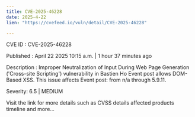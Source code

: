 ```yaml
---
title: CVE-2025-46228
date: 2025-4-22
lien: "https://cvefeed.io/vuln/detail/CVE-2025-46228"

---
```


CVE ID : CVE-2025-46228

Published :  April 22
2025
10:15 a.m. | 1 hour
37 minutes ago

Description : Improper Neutralization of Input During Web Page Generation ('Cross-site Scripting') vulnerability in Bastien Ho Event post allows DOM-Based XSS. This issue affects Event post: from n/a through 5.9.11.

Severity: 6.5 | MEDIUM

Visit the link for more details
such as CVSS details
affected products
timeline
and more...
